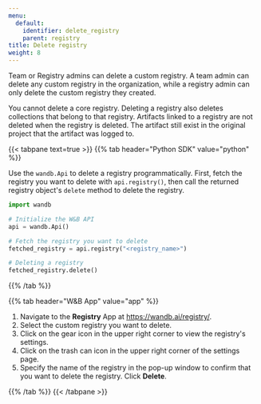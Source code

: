 ```yaml
---
menu:
  default:
    identifier: delete_registry
    parent: registry
title: Delete registry
weight: 8
---
```


Team or Registry admins can delete a custom registry. A team admin can delete any custom registry in the organization, while a registry admin can only delete the custom registry they created.

You cannot delete a core registry. Deleting a registry also deletes collections that belong to that registry. Artifacts linked to a registry are not deleted when the registry is deleted. The artifact still exist in the original project that the artifact was logged to.

{{< tabpane text=true >}}
{{% tab header="Python SDK" value="python" %}}

Use the `wandb.Api` to delete a registry programmatically. First, fetch the registry you want to delete with `api.registry()`, then call the returned registry object's `delete` method to delete the registry.

```python
import wandb

# Initialize the W&B API
api = wandb.Api()

# Fetch the registry you want to delete
fetched_registry = api.registry("<registry_name>")

# Deleting a registry
fetched_registry.delete()
```

{{% /tab %}}

{{% tab header="W&B App" value="app" %}}

1. Navigate to the **Registry** App at https://wandb.ai/registry/.
2. Select the custom registry you want to delete.
3. Click on the gear icon in the upper right corner to view the registry's settings.
4. Click on the trash can icon in the upper right corner of the settings page.
5. Specify the name of the registry in the pop-up window to confirm that you want to delete the registry. Click **Delete**.

{{% /tab %}}
{{< /tabpane >}}